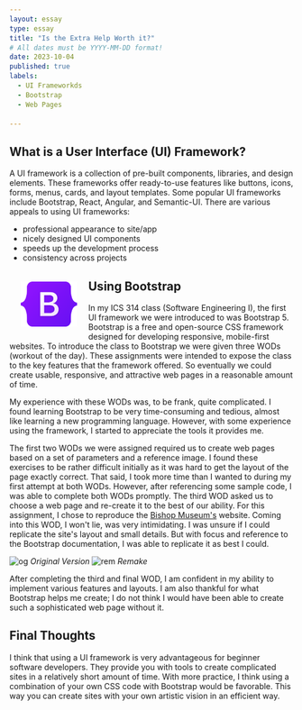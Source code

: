 ```yaml
---
layout: essay
type: essay
title: "Is the Extra Help Worth it?"
# All dates must be YYYY-MM-DD format!
date: 2023-10-04
published: true
labels:
  - UI Frameworkds
  - Bootstrap
  - Web Pages
  
---
```



## What is a User Interface (UI) Framework?
A UI framework is a collection of pre-built components, libraries, and design elements. These frameworks offer ready-to-use features like buttons, icons, forms, menus, cards, and layout templates. Some popular UI frameworks include Bootstrap, React, Angular, and Semantic-UI. There are various appeals to using UI frameworks:

- professional appearance to site/app
- nicely designed UI components
- speeds up the development process
- consistency across projects

<img width="100px" class="text-center p-4" align="left" style="padding:20px" src="../img/Bootstrap_logo.svg.png">

## Using Bootstrap
In my ICS 314 class (Software Engineering I), the first UI framework we were introduced to was Bootstrap 5. Bootstrap is a free and open-source CSS framework designed for developing responsive, mobile-first websites. To introduce the class to Bootstrap we were given three WODs (workout of the day). These assignments were intended to expose the class to the key features that the framework offered. So eventually we could create usable, responsive, and attractive web pages in a reasonable amount of time.

My experience with these WODs was, to be frank, quite complicated. I found learning Bootstrap to be very time-consuming and tedious, almost like learning a new programming language. However, with some experience using the framework, I started to appreciate the tools it provides me.

The first two WODs we were assigned required us to create web pages based on a set of parameters and a reference image. I found these exercises to be rather difficult initially as it was hard to get the layout of the page exactly correct. That said, I took more time than I wanted to during my first attempt at both WODs. However, after referencing some sample code, I was able to complete both WODs promptly. The third WOD asked us to choose a web page and re-create it to the best of our ability. For this assignment, I chose to reproduce the [Bishop Museum's](https://www.bishopmuseum.org/) website. Coming into this WOD, I won't lie, was very intimidating. I was unsure if I could replicate the site's layout and small details. But with focus and reference to the Bootstrap documentation, I was able to replicate it as best I could.


<p>
<img width="800px" class="text-center p-4" src="../img/Screen Shot 2023-10-03 at 7.55.20 PM.png" alt="og">
<em>Original Version</em>
<img width="800px" class="text-center p-4" src="../img/Screen Shot 2023-10-03 at 7.53.44 PM.png" alt="rem">
<em>Remake</em>
</p>

After completing the third and final WOD, I am confident in my ability to implement various features and layouts. I am also thankful for what Bootstrap helps me create; I do not think I would have been able to create such a sophisticated web page without it. 

## Final Thoughts
I think that using a UI framework is very advantageous for beginner software developers. They provide you with tools to create complicated sites in a relatively short amount of time. With more practice, I think using a combination of your own CSS code with Bootstrap would be favorable. This way you can create sites with your own artistic vision in an efficient way. 